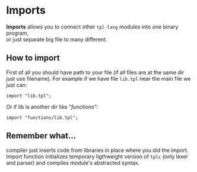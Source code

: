 # Imports
**Imports** allows you to connect other `tpl-lang` modules into one binary program, <br/>
or just separate big file to many different.

## How to import
First of all you should have path to your file (if all files are at the same dir just use filename).
For example if we have file `lib.tpl` near the main file we just can:
```tpl-lang
import "lib.tpl";
```

Or if lib is another dir like _"functions"_:
```tpl-lang
import "functions/lib.tpl";
```

## Remember what...
compiler just inserts code from libraries in place where you did the import. <br/>
Import function initializes temporary ligthweight version of `tplc` (only lexer and parser) and compiles module's abstracted syntax.
